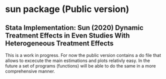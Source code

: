 # sun package (Public version)

## Stata Implementation: Sun (2020) Dynamic Treatment Effects in Even Studies With Heterogeneous Treatment Effects

This is a work in progress. For now the public version contains a do file that allows to excecute the main estimations and plots relativly easy. In the future a set of programs (functions) will be able to do the same in a more comprehensive manner.
